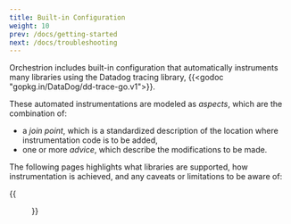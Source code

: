 ```yaml
---
title: Built-in Configuration
weight: 10
prev: /docs/getting-started
next: /docs/troubleshooting
---
```


Orchestrion includes built-in configuration that automatically instruments many libraries using the
Datadog tracing library, {{<godoc "gopkg.in/DataDog/dd-trace-go.v1">}}.

These automated instrumentations are modeled as _aspects_, which are the combination of:
- a _join point_, which is a standardized description of the location where instrumentation code is
  to be added,
- one or more _advice_, which describe the modifications to be made.

The following pages highlights what libraries are supported, how instrumentation is achieved, and
any caveats or limitations to be aware of:

{{<menu icon="document-add">}}
